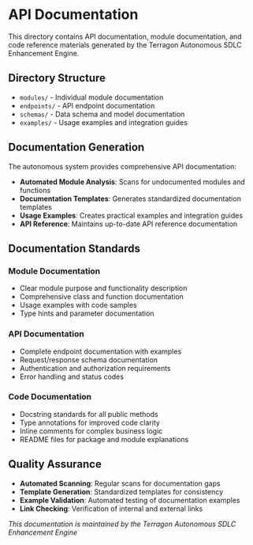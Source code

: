 # API Documentation

This directory contains API documentation, module documentation, and code reference materials generated by the Terragon Autonomous SDLC Enhancement Engine.

## Directory Structure

- `modules/` - Individual module documentation
- `endpoints/` - API endpoint documentation
- `schemas/` - Data schema and model documentation
- `examples/` - Usage examples and integration guides

## Documentation Generation

The autonomous system provides comprehensive API documentation:

- **Automated Module Analysis**: Scans for undocumented modules and functions
- **Documentation Templates**: Generates standardized documentation templates
- **Usage Examples**: Creates practical examples and integration guides
- **API Reference**: Maintains up-to-date API reference documentation

## Documentation Standards

### Module Documentation
- Clear module purpose and functionality description
- Comprehensive class and function documentation
- Usage examples with code samples
- Type hints and parameter documentation

### API Documentation
- Complete endpoint documentation with examples
- Request/response schema documentation
- Authentication and authorization requirements
- Error handling and status codes

### Code Documentation
- Docstring standards for all public methods
- Type annotations for improved code clarity
- Inline comments for complex business logic
- README files for package and module explanations

## Quality Assurance

- **Automated Scanning**: Regular scans for documentation gaps
- **Template Generation**: Standardized templates for consistency
- **Example Validation**: Automated testing of documentation examples
- **Link Checking**: Verification of internal and external links

*This documentation is maintained by the Terragon Autonomous SDLC Enhancement Engine*
